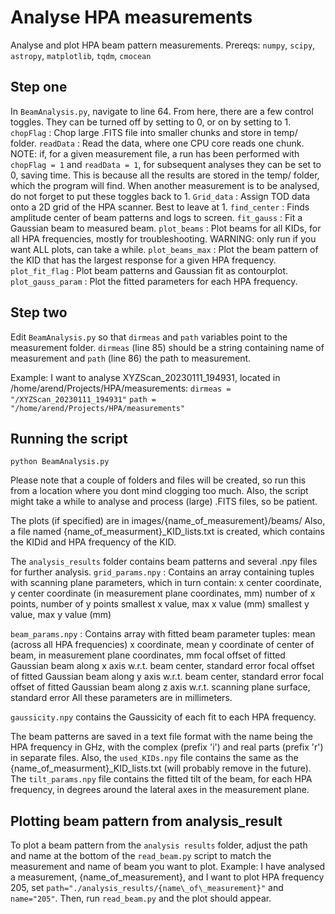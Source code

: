 # Analyse HPA measurements
Analyse and plot HPA beam pattern measurements.
Prereqs: `numpy`, `scipy`, `astropy`, `matplotlib`, `tqdm`, `cmocean`

## Step one
In `BeamAnalysis.py`, navigate to line 64. From here, there are a few control toggles. They can be turned off by setting to 0, or on by setting to 1.
`chopFlag` : Chop large .FITS file into smaller chunks and store in temp/ folder.
`readData` : Read the data, where one CPU core reads one chunk.
NOTE: if, for a given measurement file, a run has been performed with `chopFlag = 1` and `readData = 1`, for subsequent analyses they can be set to 0, saving time. This is because all the results are stored in the temp/ folder, which the program will find. When another measurement is to be analysed, do not forget to put these toggles back to 1.
`Grid_data` : Assign TOD data onto a 2D grid of the HPA scanner. Best to leave at 1.
`find_center` : Finds amplitude center of beam patterns and logs to screen.
`fit_gauss` : Fit a Gaussian beam to measured beam.
`plot_beams` : Plot beams for all KIDs, for all HPA frequencies, mostly for troubleshooting. WARNING: only run if you want ALL plots, can take a while.
`plot_beams_max` : Plot the beam pattern of the KID that has the largest response for a given HPA frequency.
`plot_fit_flag` : Plot beam patterns and Gaussian fit as contourplot.
`plot_gauss_param` : Plot the fitted parameters for each HPA frequency.

## Step two
Edit `BeamAnalysis.py` so that `dirmeas` and `path` variables point to the measurement folder.
`dirmeas` (line 85) should be a string containing name of measurement and `path` (line 86) the path to measurement.

Example: I want to analyse XYZScan\_20230111\_194931, located in /home/arend/Projects/HPA/measurements:
`dirmeas = "/XYZScan_20230111_194931"`
`path = "/home/arend/Projects/HPA/measurements"`

## Running the script
```
python BeamAnalysis.py 
```

Please note that a couple of folders and files will be created, so run this from a location where you dont mind clogging too much.
Also, the script might take a while to analyse and process (large) .FITS files, so be patient.

The plots (if specified) are in images/{name\_of\_measurement}/beams/
Also, a file named {name\_of\_measurment}\_KID\_lists.txt is created, which contains the KIDid and HPA frequency of the KID.

The `analysis_results` folder contains beam patterns and several .npy files for further analysis.
`grid_params.npy` : Contains an array containing tuples with scanning plane parameters, which in turn contain:
x center coordinate, y center coordinate (in measurement plane coordinates, mm)
number of x points, number of y points
smallest x value, max x value (mm)
smallest y value, max y value (mm)

`beam_params.npy` : Contains array with fitted beam parameter tuples:
mean (across all HPA frequencies) x coordinate, mean y coordinate of center of beam, in measurement plane coordinates, mm
focal offset of fitted Gaussian beam along x axis w.r.t. beam center, standard error
focal offset of fitted Gaussian beam along y axis w.r.t. beam center, standard error
focal offset of fitted Gaussian beam along z axis w.r.t. scanning plane surface, standard error
All these parameters are in millimeters.

`gaussicity.npy` contains the Gaussicity of each fit to each HPA frequency.

The beam patterns are saved in a text file format with the name being the HPA frequency in GHz, with the complex (prefix 'i') and real parts (prefix 'r') in separate files. Also, the `used_KIDs.npy` file contains the same as the {name\_of\_measurment}\_KID\_lists.txt (will probably remove in the future). The `tilt_params.npy` file contains the fitted tilt of the beam, for each HPA frequency, in degrees around the lateral axes in the measurement plane.

## Plotting beam pattern from analysis_result
To plot a beam pattern from the `analysis results` folder, adjust the path and name at the bottom of the `read_beam.py` script to match the measurement and name of beam you want to plot.
Example: I have analysed a measurement, {name\_of\_measurement}, and I want to plot HPA frequency 205, set `path="./analysis_results/{name\_of\_measurement}"` and `name="205"`.
Then, run `read_beam.py` and the plot should appear.
